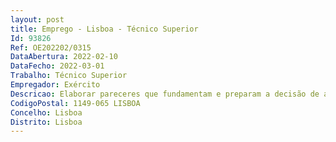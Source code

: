 ```yaml
--- 
layout: post
title: Emprego - Lisboa - Técnico Superior
Id: 93826
Ref: OE202202/0315
DataAbertura: 2022-02-10
DataFecho: 2022-03-01
Trabalho: Técnico Superior
Empregador: Exército
Descricao: Elaborar pareceres que fundamentam e preparam a decisão de aquisição de bens, serviços e empreitadas, tendo em conta o estudo e análise da manifestação da necessidade da aquisição proposta, verificando e classificando o tipo de procedimento e contratação pública adequado, nos termos legais  Elaboração e ou análise das peças dos procedimentos adotados para a celebração de contratos públicos, bem como elaboração desses contratos e acompanhamento da sua execução  Elaborar, instruir e proceder à tramitação procedimental, no âmbito do código dos contratos públicos, dos processos de aquisição de bens, serviços e empreitadas  Análise e preparação de resposta a impugnações de procedimentos  Possuir conhecimento, experiência e manuseamento das novas tecnologias de informação, designadamente experiência no uso das plataformas, da ESPAP, da VORTAL, da Base.Gov, e de outras afins a esta área da especialidade.
CodigoPostal: 1149-065 LISBOA
Concelho: Lisboa
Distrito: Lisboa
--- 
```

